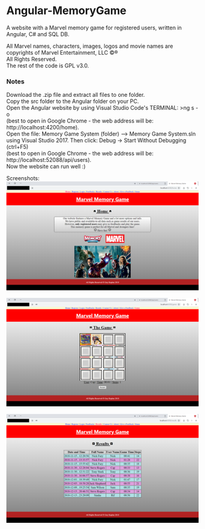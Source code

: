 # Angular-MemoryGame
A website with a Marvel memory game for registered users, written in Angular, C# and SQL DB.

All Marvel names, characters, images, logos and movie names are copyrights of Marvel Entertainment, LLC ©®<br>
All Rights Reserved.<br>
The rest of the code is GPL v3.0.<br>

### Notes
Download the .zip file and extract all files to one folder.<br>
Copy the src folder to the Angular folder on your PC.<br>
Open the Angular website by using Visual Studio Code's TERMINAL:  >ng s -o<br>
(best to open in Google Chrome - the web address will be: http://localhost:4200/home).<br>
Open the file: Memory Game System (folder) --> Memory Game System.sln<br>
using Visual Studio 2017. Then click: Debug -> Start Without Debugging (ctrl+F5)<br>
(best to open in Google Chrome - the web address will be: http://localhost:52088/api/users).<br>
Now the website can run well :)<br>

Screenshots:
![screenshot1](/images/screenshot1.png)<br><br>
![screenshot2](/images/screenshot2.png)<br><br>
![screenshot3](/images/screenshot3.png)<br><br>
